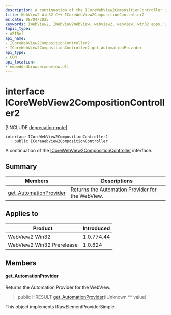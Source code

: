 ```yaml
---
description: A continuation of the ICoreWebView2CompositionController interface.
title: WebView2 Win32 C++ ICoreWebView2CompositionController2
ms.date: 08/04/2025
keywords: IWebView2, IWebView2WebView, webview2, webview, win32 apps, win32, edge, ICoreWebView2, ICoreWebView2Controller, browser control, edge html, ICoreWebView2CompositionController2
topic_type: 
- APIRef
api_name:
- ICoreWebView2CompositionController2
- ICoreWebView2CompositionController2.get_AutomationProvider
api_type:
- COM
api_location:
- embeddedbrowserwebview.dll
---
```


# interface ICoreWebView2CompositionController2

[!INCLUDE [deprecation-note](../includes/deprecation-note.md)]

```
interface ICoreWebView2CompositionController2
  : public ICoreWebView2CompositionController
```

A continuation of the [ICoreWebView2CompositionController](icorewebview2compositioncontroller.md#icorewebview2compositioncontroller) interface.

## Summary

 Members                        | Descriptions
--------------------------------|---------------------------------------------
[get_AutomationProvider](#get_automationprovider) | Returns the Automation Provider for the WebView.

## Applies to

Product                         | Introduced
--------------------------------|---------------------------------------------
WebView2 Win32            |    1.0.774.44
WebView2 Win32 Prerelease |    1.0.824

## Members

#### get_AutomationProvider

Returns the Automation Provider for the WebView.

> public HRESULT [get_AutomationProvider](#get_automationprovider)(IUnknown ** value)

This object implements IRawElementProviderSimple.

